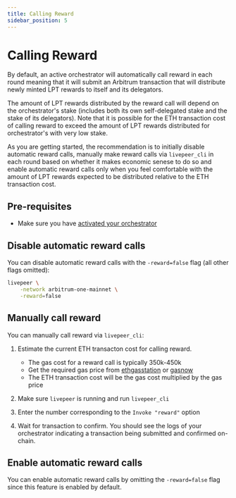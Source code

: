 ```yaml
---
title: Calling Reward
sidebar_position: 5
---
```



# Calling Reward

By default, an active orchestrator will automatically call reward in each round
meaning that it will submit an Arbitrum transaction that will distribute newly
minted LPT rewards to itself and its delegators.

The amount of LPT rewards distributed by the reward call will depend on the
orchestrator's stake (includes both its own self-delegated stake and the stake
of its delegators). Note that it is possible for the ETH transaction cost of
calling reward to exceed the amount of LPT rewards distributed for
orchestrator's with very low stake.

As you are getting started, the recommendation is to initially disable automatic
reward calls, manually make reward calls via `livepeer_cli` in each round based
on whether it makes economic senese to do so and enable automatic reward calls
only when you feel comfortable with the amount of LPT rewards expected to be
distributed relative to the ETH transaction cost.

## Pre-requisites

- Make sure you have
  [activated your orchestrator](/video-miners/getting-started/activation)

## Disable automatic reward calls

You can disable automatic reward calls with the `-reward=false` flag (all other
flags omitted):

```bash
livepeer \
    -network arbitrum-one-mainnet \
    -reward=false
```

## Manually call reward

You can manually call reward via `livepeer_cli`:

1. Estimate the current ETH transacton cost for calling reward.

   - The gas cost for a reward call is typically 350k-450k
   - Get the required gas price from
     [ethgasstation](https://ethgasstation.info/) or
     [gasnow](https://www.gasnow.org/)
   - The ETH transaction cost will be the gas cost multiplied by the gas price

2. Make sure `livepeer` is running and run `livepeer_cli`

3. Enter the number corresponding to the `Invoke "reward"` option

4. Wait for transaction to confirm. You should see the logs of your orchestrator
   indicating a transaction being submitted and confirmed on-chain.

## Enable automatic reward calls

You can enable automatic reward calls by omitting the `-reward=false` flag since
this feature is enabled by default.
